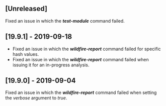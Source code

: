 ## [Unreleased]
Fixed an issue in which the ***test-module*** command failed.

## [19.9.1] - 2019-09-18
  - Fixed an issue in which the ***wildfire-report*** command failed for specific hash values.
  - Fixed an issue in which the ***wildfire-report*** command failed when issuing it for an in-progress analysis.

## [19.9.0] - 2019-09-04
Fixed an issue in which the ***wildfire-report*** command failed when setting the *verbose* argument to *true*.
